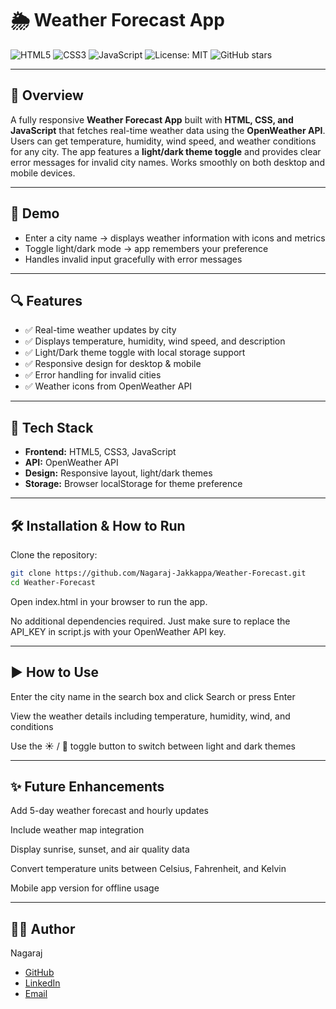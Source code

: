 # 🌦️ Weather Forecast App

![HTML5](https://img.shields.io/badge/HTML5-E34F26?style=for-the-badge&logo=html5&logoColor=white)
![CSS3](https://img.shields.io/badge/CSS3-1572B6?style=for-the-badge&logo=css3&logoColor=white)
![JavaScript](https://img.shields.io/badge/JavaScript-F7DF1E?style=for-the-badge&logo=javascript&logoColor=black)
![License: MIT](https://img.shields.io/badge/License-MIT-yellow?style=for-the-badge)
![GitHub stars](https://img.shields.io/github/stars/Nagaraj-Jakkappa/Weather-Forecast?style=for-the-badge)

---

## 🚀 Overview
A fully responsive **Weather Forecast App** built with **HTML, CSS, and JavaScript** that fetches real-time weather data using the **OpenWeather API**. Users can get temperature, humidity, wind speed, and weather conditions for any city. The app features a **light/dark theme toggle** and provides clear error messages for invalid city names. Works smoothly on both desktop and mobile devices.

---

## 🎥 Demo
- Enter a city name → displays weather information with icons and metrics  
- Toggle light/dark mode → app remembers your preference  
- Handles invalid input gracefully with error messages  

---

## 🔍 Features
- ✅ Real-time weather updates by city  
- ✅ Displays temperature, humidity, wind speed, and description  
- ✅ Light/Dark theme toggle with local storage support  
- ✅ Responsive design for desktop & mobile  
- ✅ Error handling for invalid cities  
- ✅ Weather icons from OpenWeather API  

---

## 🧠 Tech Stack
- **Frontend:** HTML5, CSS3, JavaScript  
- **API:** OpenWeather API  
- **Design:** Responsive layout, light/dark themes  
- **Storage:** Browser localStorage for theme preference  

---

## 🛠️ Installation & How to Run
Clone the repository:
```bash
git clone https://github.com/Nagaraj-Jakkappa/Weather-Forecast.git
cd Weather-Forecast
 ```
Open index.html in your browser to run the app.

No additional dependencies required. Just make sure to replace the API_KEY in script.js with your OpenWeather API key.

---

## ▶️ How to Use

Enter the city name in the search box and click Search or press Enter

View the weather details including temperature, humidity, wind, and conditions

Use the ☀️ / 🌙 toggle button to switch between light and dark themes

---

## ✨ Future Enhancements

Add 5-day weather forecast and hourly updates

Include weather map integration

Display sunrise, sunset, and air quality data

Convert temperature units between Celsius, Fahrenheit, and Kelvin

Mobile app version for offline usage

---

## 🙋‍♂️ Author

Nagaraj

* [GitHub](https://github.com/Nagaraj-Jakkappa)
* [LinkedIn](https://www.linkedin.com/in/nagaraj-jakkappa)
* [Email](mailto:nagupoojary33@gmail.com)
